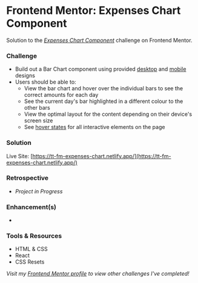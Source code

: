 # Frontend Mentor: Expenses Chart Component

Solution to the _[Expenses Chart Component](https://www.frontendmentor.io/challenges/expenses-chart-component-e7yJBUdjwt)_ challenge on Frontend Mentor.

### Challenge

- Build out a Bar Chart component using provided [desktop](/assets/design/desktop-design.jpg) and [mobile](/assets/design/mobile-design.jpg) designs
- Users should be able to:
  - View the bar chart and hover over the individual bars to see the correct amounts for each day
  - See the current day's bar highlighted in a different colour to the other bars
  - View the optimal layout for the content depending on their device's screen size
  - See [hover states](/assets/design/active-states.jpg) for all interactive elements on the page

### Solution

Live Site: [https://tt-fm-expenses-chart.netlify.app/](https://tt-fm-expenses-chart.netlify.app/)

### Retrospective

- _Project in Progress_

### Enhancement(s)

-

### Tools & Resources

- HTML & CSS
- React
- CSS Resets

_Visit my [Frontend Mentor profile](https://www.frontendmentor.io/profile/tinuola) to view other challenges I've completed!_

